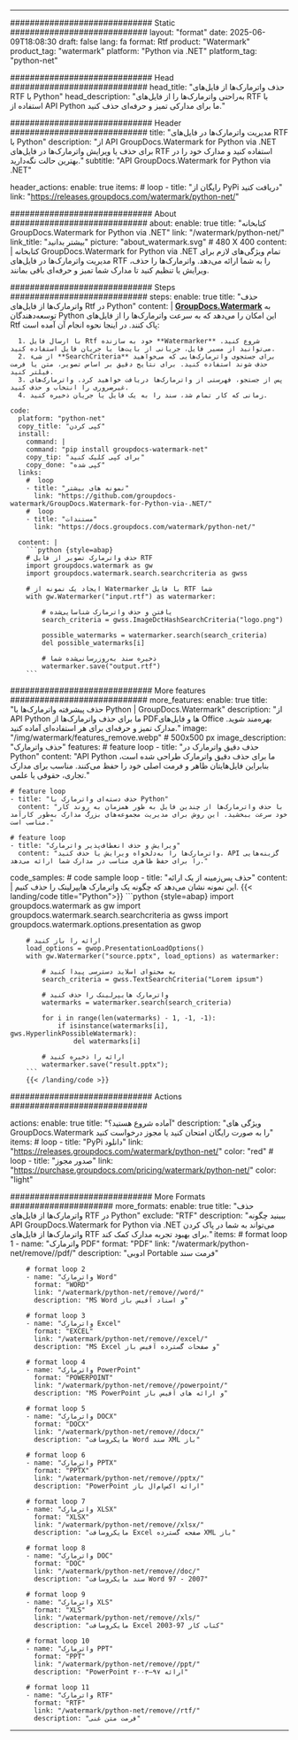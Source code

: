 
---
############################# Static ############################
layout: "format"
date:  2025-06-09T18:08:30
draft: false
lang: fa
format: Rtf
product: "Watermark"
product_tag: "watermark"
platform: "Python via .NET"
platform_tag: "python-net"

############################# Head ############################
head_title: "حذف واترمارک‌ها از فایل‌های RTF با Python"
head_description: "به‌راحتی واترمارک‌ها را از فایل‌های RTF با استفاده از API Python ما برای مدارکی تمیز و حرفه‌ای حذف کنید."

############################# Header ############################
title: "مدیریت واترمارک‌ها در فایل‌های RTF با Python" 
description: "از API GroupDocs.Watermark for Python via .NET برای حذف یا ویرایش واترمارک‌ها در فایل‌های RTF استفاده کنید و مدارک خود را در بهترین حالت نگه‌دارید."
subtitle: "API GroupDocs.Watermark for Python via .NET" 

header_actions:
  enable: true
  items:
    #  loop
    - title: "رایگان از PyPi دریافت کنید"
      link: "https://releases.groupdocs.com/watermark/python-net/"
      
############################# About ############################
about:
    enable: true
    title: "کتابخانه GroupDocs.Watermark for Python via .NET"
    link: "/watermark/python-net/"
    link_title: "بیشتر بدانید"
    picture: "about_watermark.svg" # 480 X 400
    content: |
       کتابخانه GroupDocs.Watermark for Python via .NET تمام ویژگی‌های لازم برای مدیریت واترمارک‌ها در فایل‌های RTF را به شما ارائه می‌دهد. واترمارک‌ها را حذف، ویرایش یا تنظیم کنید تا مدارک شما تمیز و حرفه‌ای باقی بمانند.

############################# Steps ############################
steps:
    enable: true
    title: "حذف واترمارک‌ها از فایل‌های Rtf در Python"
    content: |
      **[GroupDocs.Watermark](https://products.groupdocs.com/watermark/python-net/)** به توسعه‌دهندگان Python این امکان را می‌دهد که به سرعت واترمارک‌ها را از فایل‌های Rtf پاک کنند. در اینجا نحوه انجام آن آمده است:
      
      1. با ارسال فایل Rtf خود به سازنده **Watermarker** شروع کنید. می‌توانید از مسیر فایل، جریانی از بایت‌ها یا جریان فایل استفاده کنید.
      2. از شیء **SearchCriteria** برای جستجوی واترمارک‌هایی که می‌خواهید حذف شوند استفاده کنید. برای نتایج دقیق بر اساس تصویر، متن یا فرمت فیلتر کنید.
      3. پس از جستجو، فهرستی از واترمارک‌ها دریافت خواهید کرد. واترمارک‌های غیرضروری را انتخاب و حذف کنید.
      4. زمانی که کار تمام شد، سند را به یک فایل یا جریان ذخیره کنید.
   
    code:
      platform: "python-net"
      copy_title: "کپی کردن"
      install:
        command: |
        command: "pip install groupdocs-watermark-net"
        copy_tip: "برای کپی کلیک کنید"
        copy_done: "کپی شده"
      links:
        #  loop
        - title: "نمونه های بیشتر"
          link: "https://github.com/groupdocs-watermark/GroupDocs.Watermark-for-Python-via-.NET/"
        #  loop
        - title: "مستندات"
          link: "https://docs.groupdocs.com/watermark/python-net/"
          
      content: |
        ```python {style=abap}
        # حذف واترمارک تصویر از فایل RTF
        import groupdocs.watermark as gw
        import groupdocs.watermark.search.searchcriteria as gwss

        # ایجاد یک نمونه از Watermarker با فایل RTF شما
        with gw.Watermarker("input.rtf") as watermarker:

            # یافتن و حذف واترمارک شناسایی‌شده
            search_criteria = gwss.ImageDctHashSearchCriteria("logo.png")

            possible_watermarks = watermarker.search(search_criteria)
            del possible_watermarks[i]

            # ذخیره سند به‌روزرسانی‌شده شما
            watermarker.save("output.rtf")
        ```  

############################# More features ############################
more_features:
  enable: true
  title: "حذف پیشرفته واترمارک‌ها با Python | GroupDocs.Watermark"
  description: "از API Python ما برای حذف واترمارک‌ها از PDF‌ها و فایل‌های Office بهره‌مند شوید. مدارک تمیز و حرفه‌ای برای هر استفاده‌ای آماده کنید."
  image: "/img/watermark/features_remove.webp" # 500x500 px
  image_description: "حذف واترمارک"
  features:
    # feature loop
    - title: "حذف دقیق واترمارک در Python"
      content: "API Python ما برای حذف دقیق واترمارک طراحی شده است، بنابراین فایل‌هایتان ظاهر و فرمت اصلی خود را حفظ می‌کنند. مناسب برای مدارک تجاری، حقوقی یا علمی."

    # feature loop
    - title: "حذف دسته‌ای واترمارک با Python"
      content: "با حذف واترمارک‌ها از چندین فایل به طور همزمان به روند کار خود سرعت ببخشید. این روش برای مدیریت مجموعه‌های بزرگ مدارک به‌طور کارآمد مناسب است."

    # feature loop
    - title: "ویرایش و حذف انعطاف‌پذیر واترمارک"
      content: "واترمارک‌ها را به‌دلخواه ویرایش یا حذف کنید. API گزینه‌هایی را برای حفظ ظاهری مناسب در مدارک شما ارائه می‌دهد."
      
  code_samples:
    # code sample loop
    - title: "حذف پس‌زمینه از یک ارائه"
      content: |
        این نمونه نشان می‌دهد که چگونه یک واترمارک هایپرلینک را حذف کنیم.
        {{< landing/code title="Python">}}
        ```python {style=abap}
        import groupdocs.watermark as gw
        import groupdocs.watermark.search.searchcriteria as gwss
        import groupdocs.watermark.options.presentation as gwop

        # ارائه را باز کنید
        load_options = gwop.PresentationLoadOptions()
        with gw.Watermarker("source.pptx", load_options) as watermarker:

            # به محتوای اسلاید دسترسی پیدا کنید
            search_criteria = gwss.TextSearchCriteria("Lorem ipsum")

            # واترمارک هایپرلینک را حذف کنید
            watermarks = watermarker.search(search_criteria)

            for i in range(len(watermarks) - 1, -1, -1):
                if isinstance(watermarks[i], gws.HyperlinkPossibleWatermark):
                    del watermarks[i]

            # ارائه را ذخیره کنید
            watermarker.save("result.pptx");
        ```
        {{< /landing/code >}}


############################# Actions ############################

actions:
  enable: true
  title: "آماده شروع هستید؟"
  description: "ویژگی های GroupDocs.Watermark را به صورت رایگان امتحان کنید یا مجوز درخواست کنید"
  items:
    #  loop
    - title: "PyPi دانلود"
      link: "https://releases.groupdocs.com/watermark/python-net/"
      color: "red"
        #  loop
    - title: "صدور مجوز"
      link: "https://purchase.groupdocs.com/pricing/watermark/python-net/"
      color: "light"


############################# More Formats #####################
more_formats:
    enable: true
    title: "حذف واترمارک‌ها از فایل‌های RTF در Python"
    exclude: "RTF"
    description: "ببینید چگونه API GroupDocs.Watermark for Python via .NET می‌تواند به شما در پاک کردن واترمارک‌ها از فایل‌های RTF برای بهبود تجربه مدارک کمک کند."
    items: 
        # format loop 1
        - name: "واترمارک PDF"
          format: "PDF"
          link: "/watermark/python-net/remove//pdf/"
          description: "ادوبی Portable فرمت سند"

        # format loop 2
        - name: "واترمارک Word"
          format: "WORD"
          link: "/watermark/python-net/remove//word/"
          description: "MS Word و اسناد آفیس باز"
          
        # format loop 3
        - name: "واترمارک Excel"
          format: "EXCEL"
          link: "/watermark/python-net/remove//excel/"
          description: "MS Excel و صفحات گسترده آفیس باز"

        # format loop 4
        - name: "واترمارک PowerPoint"
          format: "POWERPOINT"
          link: "/watermark/python-net/remove//powerpoint/"
          description: "MS PowerPoint و ارائه های آفیس باز"

        # format loop 5
        - name: "واترمارک DOCX"
          format: "DOCX"
          link: "/watermark/python-net/remove//docx/"
          description: "مایکروسافت Word سند XML باز"
          
        # format loop 6
        - name: "واترمارک PPTX"
          format: "PPTX"
          link: "/watermark/python-net/remove//pptx/"
          description: "PowerPoint ارائه اکس‌ام‌ال باز"
          
        # format loop 7
        - name: "واترمارک XLSX"
          format: "XLSX"
          link: "/watermark/python-net/remove//xlsx/"
          description: "مایکروسافت Excel صفحه گسترده XML باز"

        # format loop 8
        - name: "واترمارک DOC"
          format: "DOC"
          link: "/watermark/python-net/remove//doc/"
          description: "سند مایکروسافت Word 97 - 2007"

        # format loop 9
        - name: "واترمارک XLS"
          format: "XLS"
          link: "/watermark/python-net/remove//xls/"
          description: "مایکروسافت Excel کتاب کار 97-2003"

        # format loop 10
        - name: "واترمارک PPT"
          format: "PPT"
          link: "/watermark/python-net/remove//ppt/"
          description: "PowerPoint ارائه ۹۷—۲۰۰۳"

        # format loop 11
        - name: "واترمارک RTF"
          format: "RTF"
          link: "/watermark/python-net/remove//rtf/"
          description: "فرمت متن غنی"

---